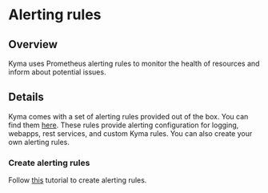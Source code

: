 # Alerting rules

## Overview

Kyma uses Prometheus alerting rules to monitor the health of resources and inform about potential issues.

## Details

Kyma comes with a set of alerting rules provided out of the box. You can find them [here](https://github.com/kyma-project/kyma/tree/master/resources/monitoring/charts/alertmanager/templates). These rules provide alerting configuration for logging, webapps, rest services, and custom Kyma rules. You can also create your own alerting rules.

### Create alerting rules

Follow [this](https://kyma-project.io/docs/components/monitoring/#tutorials-define-alerting-rules) tutorial to create alerting rules.

